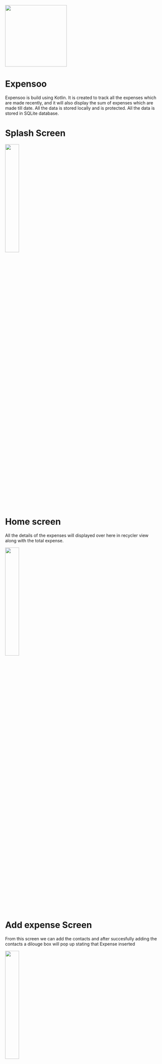 <img src="https://user-images.githubusercontent.com/83533427/165739375-5d1d5fd1-1c2b-4981-bf4b-35f0303174e8.jpg" width="200" height="200">

# Expensoo 

Expensoo is build using Kotlin. It is created to track all the expenses which are made recently, and it will also display the sum of expenses which are made till date. All the data is stored locally and is protected. All the data is stored in SQLite database.

# Splash Screen
<img src="https://user-images.githubusercontent.com/83533427/165740295-16a91bd4-7010-4d6e-b56c-cfff29fb2fb4.jpeg" width="30%" height="30%">

# Home screen

All the details of the expenses will displayed over here in recycler view along with the total expense.

<img src="https://user-images.githubusercontent.com/83533427/165740282-71bd751d-1fb5-46de-a165-cc896932642c.jpeg" width="30%" height="30%">

# Add expense Screen

From this screen we can add the contacts and after succesfully adding the contacts a dilouge box will pop up stating that Expense inserted

<img src="https://user-images.githubusercontent.com/83533427/165740291-a4c76030-6ca1-4542-891a-fa5f0af08287.jpeg" width="30%" height="30%">
